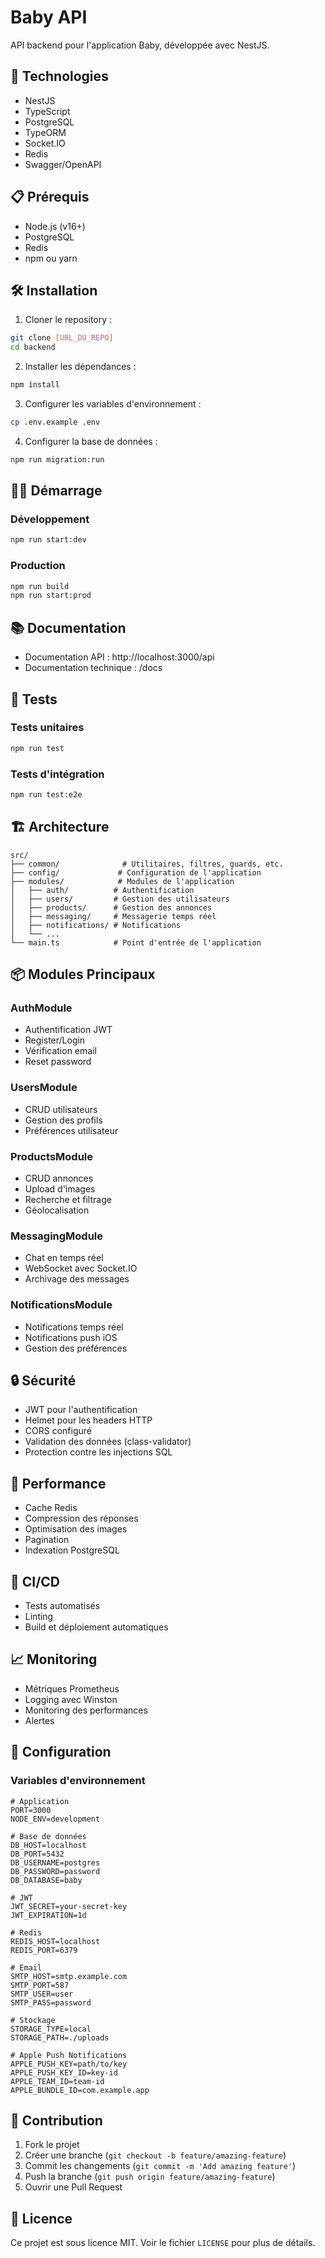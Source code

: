 # Baby API

API backend pour l'application Baby, développée avec NestJS.

## 🚀 Technologies

- NestJS
- TypeScript
- PostgreSQL
- TypeORM
- Socket.IO
- Redis
- Swagger/OpenAPI

## 📋 Prérequis

- Node.js (v16+)
- PostgreSQL
- Redis
- npm ou yarn

## 🛠️ Installation

1. Cloner le repository :

```bash
git clone [URL_DU_REPO]
cd backend
```

2. Installer les dépendances :

```bash
npm install
```

3. Configurer les variables d'environnement :

```bash
cp .env.example .env
```

4. Configurer la base de données :

```bash
npm run migration:run
```

## 🏃‍♂️ Démarrage

### Développement

```bash
npm run start:dev
```

### Production

```bash
npm run build
npm run start:prod
```

## 📚 Documentation

- Documentation API : http://localhost:3000/api
- Documentation technique : /docs

## 🧪 Tests

### Tests unitaires

```bash
npm run test
```

### Tests d'intégration

```bash
npm run test:e2e
```

## 🏗️ Architecture

```
src/
├── common/              # Utilitaires, filtres, guards, etc.
├── config/             # Configuration de l'application
├── modules/            # Modules de l'application
│   ├── auth/          # Authentification
│   ├── users/         # Gestion des utilisateurs
│   ├── products/      # Gestion des annonces
│   ├── messaging/     # Messagerie temps réel
│   ├── notifications/ # Notifications
│   └── ...
└── main.ts            # Point d'entrée de l'application
```

## 📦 Modules Principaux

### AuthModule

- Authentification JWT
- Register/Login
- Vérification email
- Reset password

### UsersModule

- CRUD utilisateurs
- Gestion des profils
- Préférences utilisateur

### ProductsModule

- CRUD annonces
- Upload d'images
- Recherche et filtrage
- Géolocalisation

### MessagingModule

- Chat en temps réel
- WebSocket avec Socket.IO
- Archivage des messages

### NotificationsModule

- Notifications temps réel
- Notifications push iOS
- Gestion des préférences

## 🔒 Sécurité

- JWT pour l'authentification
- Helmet pour les headers HTTP
- CORS configuré
- Validation des données (class-validator)
- Protection contre les injections SQL

## 🎯 Performance

- Cache Redis
- Compression des réponses
- Optimisation des images
- Pagination
- Indexation PostgreSQL

## 🔄 CI/CD

- Tests automatisés
- Linting
- Build et déploiement automatiques

## 📈 Monitoring

- Métriques Prometheus
- Logging avec Winston
- Monitoring des performances
- Alertes

## 🔧 Configuration

### Variables d'environnement

```env
# Application
PORT=3000
NODE_ENV=development

# Base de données
DB_HOST=localhost
DB_PORT=5432
DB_USERNAME=postgres
DB_PASSWORD=password
DB_DATABASE=baby

# JWT
JWT_SECRET=your-secret-key
JWT_EXPIRATION=1d

# Redis
REDIS_HOST=localhost
REDIS_PORT=6379

# Email
SMTP_HOST=smtp.example.com
SMTP_PORT=587
SMTP_USER=user
SMTP_PASS=password

# Stockage
STORAGE_TYPE=local
STORAGE_PATH=./uploads

# Apple Push Notifications
APPLE_PUSH_KEY=path/to/key
APPLE_PUSH_KEY_ID=key-id
APPLE_TEAM_ID=team-id
APPLE_BUNDLE_ID=com.example.app
```

## 📝 Contribution

1. Fork le projet
2. Créer une branche (`git checkout -b feature/amazing-feature`)
3. Commit les changements (`git commit -m 'Add amazing feature'`)
4. Push la branche (`git push origin feature/amazing-feature`)
5. Ouvrir une Pull Request

## 📄 Licence

Ce projet est sous licence MIT. Voir le fichier `LICENSE` pour plus de détails.
